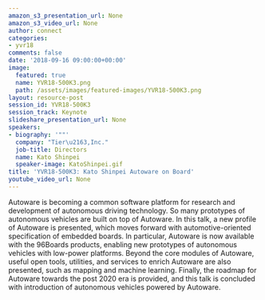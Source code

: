 ```yaml
---
amazon_s3_presentation_url: None
amazon_s3_video_url: None
author: connect
categories:
- yvr18
comments: false
date: '2018-09-16 09:00:00+00:00'
image:
  featured: true
  name: YVR18-500K3.png
  path: /assets/images/featured-images/YVR18-500K3.png
layout: resource-post
session_id: YVR18-500K3
session_track: Keynote
slideshare_presentation_url: None
speakers:
- biography: '""'
  company: "Tier\u2163,Inc."
  job-title: Directors
  name: Kato Shinpei
  speaker-image: KatoShinpei.gif
title: 'YVR18-500K3: Kato Shinpei Autoware on Board'
youtube_video_url: None
---
```


Autoware is becoming a common software platform for research and development of autonomous driving technology. So many prototypes of autonomous vehicles are built on top of Autoware. In this talk, a new profile of Autoware is presented, which moves forward with automotive-oriented specification of embedded boards. In particular, Autoware is now available with the 96Boards products, enabling new prototypes of autonomous vehicles with low-power platforms. Beyond the core modules of Autoware, useful open tools, utilities, and services to enrich Autoware are also presented, such as mapping and machine learning. Finally, the roadmap for Autoware towards the post 2020 era is provided, and this talk is concluded with introduction of autonomous vehicles powered by Autoware.